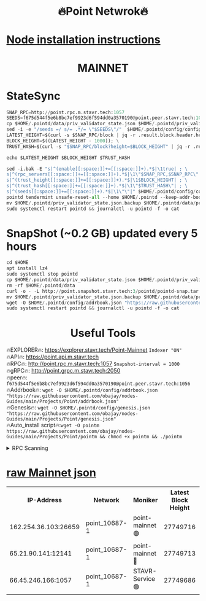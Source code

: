 <h1 align="center"> 🔥Point Netwrok🔥</h1>

[Node installation instructions](https://github.com/obajay/nodes-Guides/tree/main/Projects/Point)
=
<h1 align="center"> MAINNET</h1>

# StateSync
```python
SNAP_RPC=http://point.rpc.m.stavr.tech:1057
SEEDS=f675d544f5e6b8bc7ef9923d6f594dd0a3570190@point.peer.stavr.tech:1056
cp $HOME/.pointd/data/priv_validator_state.json $HOME/.pointd/priv_validator_state.json.backup
sed -i -e "/seeds =/ s/= .*/= \"$SEEDS\"/"  $HOME/.pointd/config/config.toml
LATEST_HEIGHT=$(curl -s $SNAP_RPC/block | jq -r .result.block.header.height); \
BLOCK_HEIGHT=$((LATEST_HEIGHT - 1000)); \
TRUST_HASH=$(curl -s "$SNAP_RPC/block?height=$BLOCK_HEIGHT" | jq -r .result.block_id.hash)

echo $LATEST_HEIGHT $BLOCK_HEIGHT $TRUST_HASH

sed -i.bak -E "s|^(enable[[:space:]]+=[[:space:]]+).*$|\1true| ; \
s|^(rpc_servers[[:space:]]+=[[:space:]]+).*$|\1\"$SNAP_RPC,$SNAP_RPC\"| ; \
s|^(trust_height[[:space:]]+=[[:space:]]+).*$|\1$BLOCK_HEIGHT| ; \
s|^(trust_hash[[:space:]]+=[[:space:]]+).*$|\1\"$TRUST_HASH\"| ; \
s|^(seeds[[:space:]]+=[[:space:]]+).*$|\1\"\"|" $HOME/.pointd/config/config.toml
pointd tendermint unsafe-reset-all --home $HOME/.pointd --keep-addr-book
mv $HOME/.pointd/priv_validator_state.json.backup $HOME/.pointd/data/priv_validator_state.json
sudo systemctl restart pointd && journalctl -u pointd -f -o cat
```
# SnapShot (~0.2 GB) updated every 5 hours
```python
cd $HOME
apt install lz4
sudo systemctl stop pointd
cp $HOME/.pointd/data/priv_validator_state.json $HOME/.pointd/priv_validator_state.json.backup
rm -rf $HOME/.pointd/data
curl -o - -L http://point.snapshot.stavr.tech:3/pointd/pointd-snap.tar.lz4 | lz4 -c -d - | tar -x -C $HOME/.pointd --strip-components 2
mv $HOME/.pointd/priv_validator_state.json.backup $HOME/.pointd/data/priv_validator_state.json
wget -O $HOME/.pointd/config/addrbook.json "https://raw.githubusercontent.com/obajay/nodes-Guides/main/Projects/Point/addrbook.json"
sudo systemctl restart pointd && journalctl -u pointd -f -o cat
```

 <h1 align="center"> Useful Tools</h1>

🔥EXPLORER🔥:     https://explorer.stavr.tech/Point-Mainnet        `Indexer "ON"` \
🔥API🔥:          https://point.api.m.stavr.tech \
🔥RPC🔥:          http://point.rpc.m.stavr.tech:1057              `Snapshot-interval = 1000` \
🔥gRPC🔥:         http://point.grpc.m.stavr.tech:2050 \
🔥peer🔥:         `f675d544f5e6b8bc7ef9923d6f594dd0a3570190@point.peer.stavr.tech:1056` \
🔥Addrbook🔥:  `wget -O $HOME/.pointd/config/addrbook.json "https://raw.githubusercontent.com/obajay/nodes-Guides/main/Projects/Point/addrbook.json"` \
🔥Genesis🔥:  `wget -O $HOME/.pointd/config/genesis.json "https://raw.githubusercontent.com/obajay/nodes-Guides/main/Projects/Point/genesis.json"` \
🔥Auto_install script🔥:`wget -O pointm https://raw.githubusercontent.com/obajay/nodes-Guides/main/Projects/Point/pointm && chmod +x pointm && ./pointm`

<details>
<summary>RPC Scanning</summary>

<h2 align="center"> We scan nodes in real time every 4 hours. And we provide the final result of RPC endpoints.
We cannot influence the operation of these nodes in any way. </h2>


```python
If Voting Power is higher than 0 --> then the Node is a validator of the network and may be subject to attack and be a potential threat to the chain.
```
```python
We marked such validators with a red symbol
```

</details>

[raw Mainnet json](https://rpc-check.pointm.stavr.tech/pointm/rpc-pointm-result.json)
=



<table><tr><th>IP-Address</th><th>Network</th><th>Moniker</th><th>Latest Block Height</th><th>Earliest Block Height</th><th>Catching Up</th><th>Tx Index</th><th>Voting Power</th><th>Scan Time</th></tr><tr><td>162.254.36.103:26659</td><td>point_10687-1</td><td>point-mainnet 🟢</td><td>27749716</td><td>1</td><td>False</td><td>on</td><td>0</td><td>2024-01-30T14:54:48.128626758UTC</td></tr><tr><td>65.21.90.141:12141</td><td>point_10687-1</td><td>point-mainnet 🔴</td><td>27749713</td><td>27649713</td><td>False</td><td>off</td><td>6501356</td><td>2024-01-30T14:54:43.048031956UTC</td></tr><tr><td>66.45.246.166:1057</td><td>point_10687-1</td><td>STAVR-Service 🟢</td><td>27749686</td><td>27748001</td><td>False</td><td>on</td><td>0</td><td>2024-01-30T14:54:48.852921784UTC</td></tr></table>
